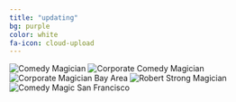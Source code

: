 ```yaml
---
title: "updating"
bg: purple
color: white
fa-icon: cloud-upload
---
```


<div>
<img class="row big column"   src="img/gallery/comedy-magician.jpg" alt="Comedy Magician" title="Comedy Magician" />
<img class="row small column" src="img/gallery/corporate-comedy-magician.jpg"  alt="Corporate Comedy Magician" title="Corporate Comedy Magician"/>
<img class="row small column" src="img/gallery/corporate-magician-bay-area.jpg"      alt="Corporate Magician Bay Area" title="Corporate Magician Bay Area" />
<img class="row big column"   src="img/gallery/robert-strong-magician.jpg"      alt="Robert Strong Magician" title="Robert Strong Magician" />
<img class="row full column"  src="img/gallery/comedy-magic-san-francisco.jpg" alt="Comedy Magic San Francisco" title="Comedy Magic San Francisco" />
</div>

